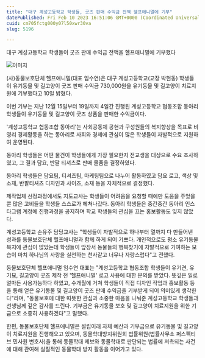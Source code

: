 ```yaml
---
title: "대구 계성고등학교 학생들, 굿즈 판매 수익금 전액 헬프애니멀에 기부"
datePublished: Fri Feb 10 2023 16:51:06 GMT+0000 (Coordinated Universal Time)
cuid: cm705fctg000y07l50xwr30va
slug: 5196

---
```



대구 계성고등학교 학생들이 굿즈 판매 수익금 전액을 헬프애니멀에 기부했다

![이미지](https://cdn.hashnode.com/res/hashnode/image/upload/v1739258198864/a161970d-fb48-4c17-ba42-ea19e5dadc68.jpeg)

(사)동물보호단체 헬프애니멀(대표 임수연)은 대구 계성고등학교(교장 박현동) 학생들이 유기동물 및 길고양이 굿즈 판매 수익금 730,000원을 유기동물 및 길고양이 치료지원에 기부했다고 10일 밝혔다.

이번 기부는 지난 12월 15일부터 19일까지 4일간 진행된 계성고등학교 협동조합 동아리학생들이 유기동물 및 길고양이 굿즈 상품을 판매한 수익금이다.

'계성고등학교 협동조합 동아리'는 사회공동체 공헌과 구성원들의 복지향상을 목표로 비영리 경제활동을 하는 동아리로 사회와 경제에 관심이 많은 학생들이 자발적으로 지원하여 운영된다.

동아리 학생들은 어떤 물건이 학생들에게 가장 필요한지 전교생을 대상으로 수요 조사하였고, 그 결과 담요, 반팔 티셔츠로 판매 물품을 결정하였다.

동아리 학생들은 담요팀, 티셔츠팀, 마케팅팀으로 나누어 활동하였고 담요 로고, 색상 및 소재, 반팔티셔츠 디자인과 사이즈, 소재 등을 자체적으로 결정했다.

제작업체 선정과정에서도 지도교사는 학생들이 어려움을 요청할 때에만 도움을 주었을 뿐 많은 고비들을 학생들 스스로가 헤쳐나갔다. 동아리 학생들은 중간중간 동아리 인스타그램 계정에 진행과정을 공지하며 학교 학생들의 관심을 끄는 홍보활동도 잊지 않았다.

계성고등학교 손유주 담당교사는 "학생들이 자발적으로 하나부터 열까지 다 만들어낸 성과를 동물보호단체 헬프애니멀과 함께 하게 되어 기쁘다. 개인적으로도 평소 유기동물 복지에 관심이 많았는데 학생들이 앞장서 동물들의 행복찾기에 자발적으로 기여하는 모습이 마치 하나님의 사랑을 실천하는 천사같고 너무나 자랑스럽다"고 전했다.

동물보호단체 헬프애니멀 임수연 대표는 "계성고등학교 협동조합 학생들이 유기견, 유기묘, 길고양이 굿즈 제작 전 '헬프애니멀' 로고 사용에 대한 문의를 받았다. 뜻깊은 일로 얼마든 사용가능하다 하였고, 수개월에 거쳐 학생들이 직접 디자인 작업과 홍보활동 등을 통해 얻은 유기동물 및 길고양이 굿즈 판매 수익금을 기부받게 되어 의미있게 생각한다"라며, "동물보호에 대한 따뜻한 관심과 소중한 마음을 나눠준 계성고등학교 학생들과 선생님께 깊은 감사를 드린다. 기부금은 유기동물 보호 및 길고양이 치료지원을 위한 기금으로 소중히 사용하겠다"고 말했다.

한편, 동물보호단체 헬프애니멀은 설립이래 자체 예산과 기부금으로 유기동물 및 길고양이 치료지원을 진행해오고 있으며, 동물학대방지위원회 법률위원(법률사무소 퍼스펙티브 민사원 변호사)을 통해 동물학대 제보와 동물학대로 판단되는 법률에 저촉되는 사건에 대해 관여해 실질적인 동물학대 방지 활동을 이어가고 있다.